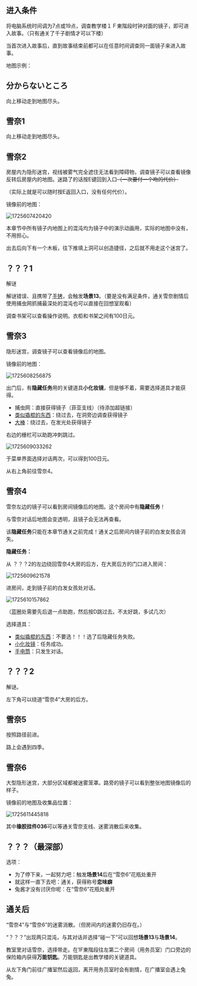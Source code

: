 ## 进入条件

将电脑系统时间调为7点或19点，调查教学楼１Ｆ東階段时钟对面的镜子，即可进入故事。（只有通关了千子剧情才可以下楼）

当首次进入故事后，直到故事结束前都可以在任意时间调查同一面镜子来进入故事。

地图示例：

## 分からないところ

向上移动走到地图尽头。

## 雪奈1

向上移动走到地图尽头。

## 雪奈2

房屋内为隐形迷宫，视线被雾气完全遮住无法看到障碍物，调查镜子可以查看镜像反转后房屋内的地图。迷路了的话按E键回到入口~~（一次要付一个吻的代价）~~

（实际上就是可以随时按E返回入口，没有任何代价）。

镜像前的地图：

![1725607420420](image/04雪奈/1725607420420.jpg)

本章节中所有镜子内地图上的混沌均为镜子中的演示动画用，实际的地图中没有，不用担心。

出去后向下有一个木板，往下推填上洞可以创造捷径，之后就不用走这个迷宫了。

## ？？？1

解谜

解谜错误、且携带了[手铐](07心羽.md)，会触发**场景13**。（要是没有满足条件，通关雪奈剧情后使用捕虫网抓捕最深处的混沌也可以直接在回想室观看）

调查书架可以查看操作说明。衣柜和书架之间有100日元。

## 雪奈3

隐形迷宫，调查镜子可以查看镜像后的地图。

镜像前的地图：

![1725608256875](image/04雪奈/1725608256875.png)

出门后，有**隐藏任务**用的关键道具**小化妆镜**，但是够不着，需要选择道具才能获得。

- 捕虫网：直接获得镜子（菲亚支线）（待添加超链接）
- [类似撬棍的东西](03千子.md)：绕过去，在洞旁边调查获得镜子
- [大棒](07心羽.md)：绕过去，在发光处获得镜子

右边的栅栏可以助跑冲刺跳过。

![1725609033262](image/04雪奈/1725609033262.png)

于菜单界面选择对话两次，可以得到100日元。

从右上角前往雪奈4。

## 雪奈4

雪奈左边的镜子可以看到房间镜像后的地图。这个房间中有**隐藏任务**！

与雪奈对话后地图会变透明，且镜子会无法再查看。

该**隐藏任务**只能在本章节通关之前完成！通关之后房间内镜子前的白发女孩会消失。

**隐藏任务：**

从 ？？？2的左边绕回雪奈4大房的后方，在大房后方的门口进入房间：

![1725609621578](image/04雪奈/1725609621578.png)

进房间，走到镜子前的白发女孩处对话。

![1725610157862](image/04雪奈/1725610157862.jpg)

（蓝圈处需要先后退一点助跑，然后按D跳过去。不太好跳，多试几次）

选择道具：

- [类似撬棍的东西](03千子.md)：不要选！！！选了后隐藏任务失败。
- [小化妆镜](04雪奈.md)：任务成功。
- [手电筒](02木柚.md)：只发生对话。

## ？？？2

解谜。

左下角可以绕道“雪奈4”大房的后方。

## 雪奈5

按照路径前进。

路上会遇到四季。

## 雪奈6

大型隐形迷宫，大部分区域都被迷雾笼罩。路旁的镜子可以看到整张地图镜像后的样子。

镜像前的地图及收集品位置：

![1725611445818](image/04雪奈/1725611445818.png)

其中**橡胶挂件036**可以等通关雪奈支线、迷雾消散后来收集。

## ？？？（最深部）

选项：

- 为了停下来，一起努力吧：触发**场景14**后在“雪奈6”花瓶处重开
- 就这样一直下去吧：通关，获得称号**恋味癖**
- 兔酱才没有讨厌你呢：在“雪奈6”花瓶处重开

## 通关后

“雪奈4”与“雪奈6”的迷雾消散。（但房间内的迷雾仍旧存在。）

“？？？”出现两只混沌，与其对话并选择“碰一下”可以回想**场景13**与**场景14**。

教室里对话雪奈，选择带走。在1F東階段往左第二个房间（用务员室）门口旁边的保险箱内获得**万能钥匙**。万能钥匙是出教学楼的关键道具。

从左下角门前往广播室然后返回，离开用务员室时会有剧情，在广播室会遇上兔兔。

